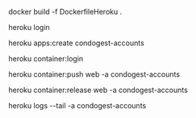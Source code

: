 docker build -f DockerfileHeroku .

heroku login

heroku apps:create condogest-accounts

heroku container:login

heroku container:push web -a condogest-accounts

heroku container:release web -a condogest-accounts

heroku logs --tail -a condogest-accounts